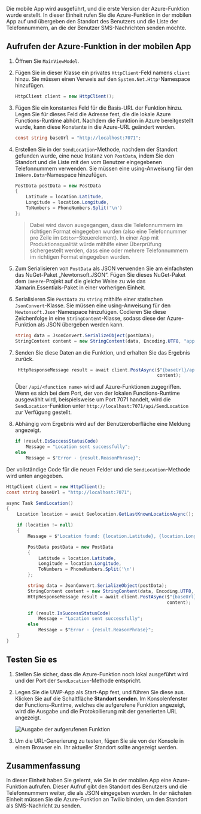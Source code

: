 Die mobile App wird ausgeführt, und die erste Version der Azure-Funktion wurde erstellt. In dieser Einheit rufen Sie die Azure-Funktion in der mobilen App auf und übergeben den Standort des Benutzers und die Liste der Telefonnummern, an die der Benutzer SMS-Nachrichten senden möchte.

## <a name="calling-the-azure-function-from-the-mobile-app"></a>Aufrufen der Azure-Funktion in der mobilen App

1. Öffnen Sie `MainViewModel`.

1. Fügen Sie in dieser Klasse ein privates `HttpClient`-Feld namens `client` hinzu. Sie müssen einen Verweis auf den `System.Net.Http`-Namespace hinzufügen.

    ```cs
    HttpClient client = new HttpClient();
    ```

1. Fügen Sie ein konstantes Feld für die Basis-URL der Funktion hinzu. Legen Sie für dieses Feld die Adresse fest, die die lokale Azure Functions-Runtime abhört. Nachdem die Funktion in Azure bereitgestellt wurde, kann diese Konstante in die Azure-URL geändert werden.

    ```cs
    const string baseUrl = "http://localhost:7071";
    ```

1. Erstellen Sie in der `SendLocation`-Methode, nachdem der Standort gefunden wurde, eine neue Instanz von `PostData`, indem Sie den Standort und die Liste mit den vom Benutzer eingegebenen Telefonnummern verwenden. Sie müssen eine using-Anweisung für den `ImHere.Data`-Namespace hinzufügen.

    ```cs
    PostData postData = new PostData
    {
        Latitude = location.Latitude,
        Longitude = location.Longitude,
        ToNumbers = PhoneNumbers.Split('\n')
    };
    ```

    > Dabei wird davon ausgegangen, dass die Telefonnummern im richtigen Format eingegeben wurden (also eine Telefonnummer pro Zeile im `Editor`-Steuerelement). In einer App mit Produktionsqualität würde mithilfe einer Überprüfung sichergestellt werden, dass eine oder mehrere Telefonnummern im richtigen Format eingegeben wurden.

1. Zum Serialisieren von `PostData` als JSON verwenden Sie am einfachsten das NuGet-Paket „Newtonsoft.JSON“. Fügen Sie dieses NuGet-Paket dem `ImHere`-Projekt auf die gleiche Weise zu wie das Xamarin.Essentials-Paket in einer vorherigen Einheit.

1. Serialisieren Sie `PostData` zu `string` mithilfe einer statischen `JsonConvert`-Klasse. Sie müssen eine using-Anweisung für den `Newtonsoft.Json`-Namespace hinzufügen. Codieren Sie diese Zeichenfolge in eine `StringContent`-Klasse, sodass diese der Azure-Funktion als JSON übergeben werden kann.

    ```cs
    string data = JsonConvert.SerializeObject(postData);
    StringContent content = new StringContent(data, Encoding.UTF8, "application/json");
    ```

1. Senden Sie diese Daten an die Funktion, und erhalten Sie das Ergebnis zurück.

   ```cs
    HttpResponseMessage result = await client.PostAsync($"{baseUrl}/api/SendLocation",
                                                        content);
   ```

   Über `/api/<function name>` wird auf Azure-Funktionen zugegriffen. Wenn es sich bei dem Port, der von der lokalen Functions-Runtime ausgewählt wird, beispielsweise um Port 7071 handelt, wird die `SendLocation`-Funktion unter `http://localhost:7071/api/SendLocation` zur Verfügung gestellt.

1. Abhängig vom Ergebnis wird auf der Benutzeroberfläche eine Meldung angezeigt.

    ```cs
    if (result.IsSuccessStatusCode)
        Message = "Location sent successfully";
    else
        Message = $"Error - {result.ReasonPhrase}";
    ```

Der vollständige Code für die neuen Felder und die `SendLocation`-Methode wird unten angegeben.

```cs
HttpClient client = new HttpClient();
const string baseUrl = "http://localhost:7071";

async Task SendLocation()
{
    Location location = await Geolocation.GetLastKnownLocationAsync();

    if (location != null)
    {
        Message = $"Location found: {location.Latitude}, {location.Longitude}.";

        PostData postData = new PostData
        {
            Latitude = location.Latitude,
            Longitude = location.Longitude,
            ToNumbers = PhoneNumbers.Split('\n')
        };

        string data = JsonConvert.SerializeObject(postData);
        StringContent content = new StringContent(data, Encoding.UTF8, "application/json");
        HttpResponseMessage result = await client.PostAsync($"{baseUrl}/api/SendLocation",
                                                            content);

        if (result.IsSuccessStatusCode)
            Message = "Location sent successfully";
        else
            Message = $"Error - {result.ReasonPhrase}";
    }
}
```

## <a name="testing-it-out"></a>Testen Sie es

1. Stellen Sie sicher, dass die Azure-Funktion noch lokal ausgeführt wird und der Port der `SendLocation`-Methode entspricht.

1. Legen Sie die UWP-App als Start-App fest, und führen Sie diese aus. Klicken Sie auf die Schaltfläche **Standort senden**. Im Konsolenfenster der Functions-Runtime, welches die aufgerufene Funktion angezeigt, wird die Ausgabe und die Protokollierung mit der generierten URL angezeigt.

    ![Ausgabe der aufgerufenen Funktion](../media/6-function-called.png)

1. Um die URL-Generierung zu testen, fügen Sie sie von der Konsole in einem Browser ein. Ihr aktueller Standort sollte angezeigt werden.

## <a name="summary"></a>Zusammenfassung

In dieser Einheit haben Sie gelernt, wie Sie in der mobilen App eine Azure-Funktion aufrufen. Dieser Aufruf gibt den Standort des Benutzers und die Telefonnummern weiter, die als JSON eingegeben wurden. In der nächsten Einheit müssen Sie die Azure-Funktion an Twilio binden, um den Standort als SMS-Nachricht zu senden.